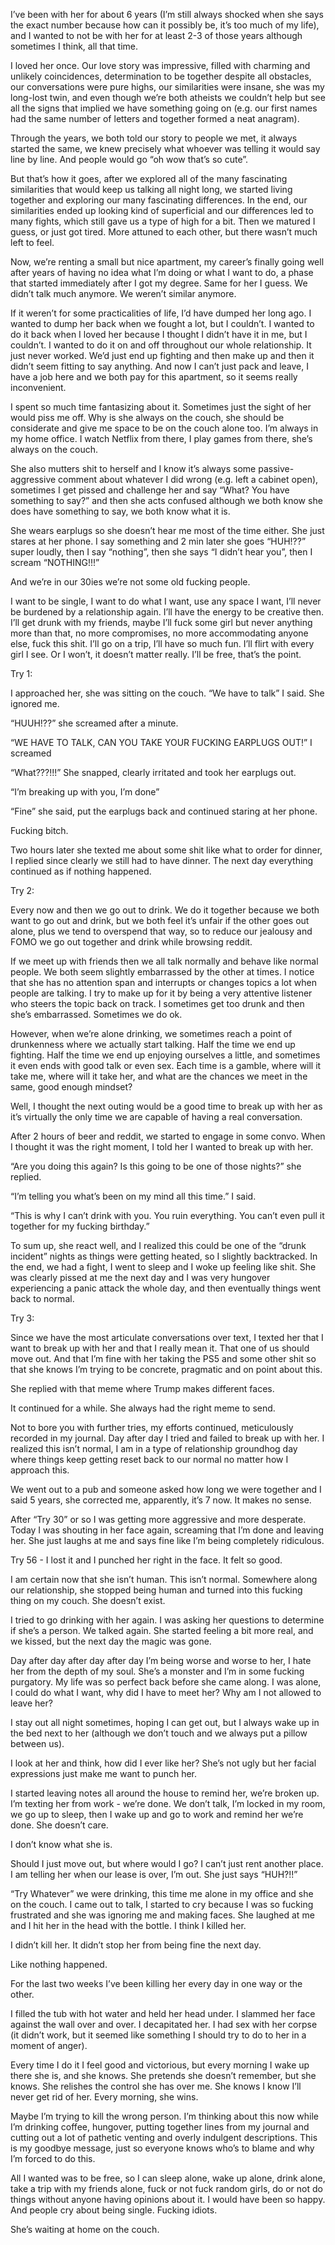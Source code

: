 I’ve been with her for about 6 years (I’m still always shocked when she says the exact number because how can it possibly be, it’s too much of my life), and I wanted to not be with her for at least 2-3 of those years although sometimes I think, all that time. 

I loved her once. Our love story was impressive, filled with charming and unlikely coincidences, determination to be together despite all obstacles, our conversations were pure highs, our similarities were insane, she was my long-lost twin, and even though we’re both atheists we couldn’t help but see all the signs that implied we have something going on (e.g. our first names had the same number of letters and together formed a neat anagram). 

Through the years, we both told our story to people we met, it always started the same, we knew precisely what whoever was telling it would say line by line. And people would go “oh wow that’s so cute”. 

But that’s how it goes, after we explored all of the many fascinating similarities that would keep us talking all night long, we started living together and exploring our many fascinating differences. In the end, our similarities ended up looking kind of superficial and our differences led to many fights, which still gave us a type of high for a bit. Then we matured I guess, or just got tired. More attuned to each other, but there wasn’t much left to feel. 

Now, we’re renting a small but nice apartment, my career’s finally going well after years of having no idea what I’m doing or what I want to do, a phase that started immediately after I got my degree. Same for her I guess. We didn’t talk much anymore. We weren’t similar anymore. 

If it weren’t for some practicalities of life, I’d have dumped her long ago. I wanted to dump her back when we fought a lot, but I couldn’t. I wanted to do it back when I loved her because I thought I didn’t have it in me, but I couldn’t. I wanted to do it on and off throughout our whole relationship. It just never worked. We’d just end up fighting and then make up and then it didn’t seem fitting to say anything. And now I can’t just pack and leave, I have a job here and we both pay for this apartment, so it seems really inconvenient. 

I spent so much time fantasizing about it. Sometimes just the sight of her would piss me off. Why is she always on the couch, she should be considerate and give me space to be on the couch alone too. I’m always in my home office. I watch Netflix from there, I play games from there, she’s always on the couch. 

She also mutters shit to herself and I know it’s always some passive-aggressive comment about whatever I did wrong (e.g. left a cabinet open), sometimes I get pissed and challenge her and say “What? You have something to say?” and then she acts confused although we both know she does have something to say, we both know what it is. 

She wears earplugs so she doesn’t hear me most of the time either. She just stares at her phone. I say something and 2 min later she goes “HUH!??” super loudly, then I say “nothing”, then she says “I didn’t hear you”, then I scream “NOTHING!!!” 

And we’re in our 30ies we’re not some old fucking people. 

I want to be single, I want to do what I want, use any space I want, I’ll never be burdened by a relationship again. I’ll have the energy to be creative then. I’ll get drunk with my friends, maybe I’ll fuck some girl but never anything more than that, no more compromises, no more accommodating anyone else, fuck this shit. I’ll go on a trip, I’ll have so much fun. I’ll flirt with every girl I see. Or I won’t, it doesn’t matter really. I’ll be free, that’s the point.

Try 1:

I approached her, she was sitting on the couch. “We have to talk” I said. She ignored me. 

“HUUH!??” she screamed after a minute. 

“WE HAVE TO TALK, CAN YOU TAKE YOUR FUCKING EARPLUGS OUT!” I screamed

“What???!!!” She snapped, clearly irritated and took her earplugs out. 

“I’m breaking up with you, I’m done”

“Fine” she said, put the earplugs back and continued staring at her phone. 

Fucking bitch. 

Two hours later she texted me about some shit like what to order for dinner, I replied since clearly we still had to have dinner. The next day everything continued as if nothing happened. 

Try 2:

Every now and then we go out to drink. We do it together because we both want to go out and drink, but we both feel it’s unfair if the other goes out alone, plus we tend to overspend that way, so to reduce our jealousy and FOMO we go out together and drink while browsing reddit. 

If we meet up with friends then we all talk normally and behave like normal people. We both seem slightly embarrassed by the other at times. I notice that she has no attention span and interrupts or changes topics a lot when people are talking. I try to make up for it by being a very attentive listener who steers the topic back on track. I sometimes get too drunk and then she’s embarrassed. Sometimes we do ok. 

However, when we’re alone drinking, we sometimes reach a point of drunkenness where we actually start talking. Half the time we end up fighting. Half the time we end up enjoying ourselves a little, and sometimes it even ends with good talk or even sex. Each time is a gamble, where will it take me, where will it take her, and what are the chances we meet in the same, good enough mindset? 

Well, I thought the next outing would be a good time to break up with her as it’s virtually the only time we are capable of having a real conversation. 

After 2 hours of beer and reddit, we started to engage in some convo. When I thought it was the right moment, I told her I wanted to break up with her. 

“Are you doing this again? Is this going to be one of those nights?” she replied. 

“I’m telling you what’s been on my mind all this time.” I said.

“This is why I can’t drink with you. You ruin everything. You can’t even pull it together for my fucking birthday.” 

To sum up, she react well, and I realized this could be one of the “drunk incident” nights as things were getting heated, so I slightly backtracked. In the end, we had a fight, I went to sleep and I woke up feeling like shit. She was clearly pissed at me the next day and I was very hungover experiencing a panic attack the whole day, and then eventually things went back to normal. 

Try 3:  

Since we have the most articulate conversations over text, I texted her that I want to break up with her and that I really mean it. That one of us should move out. And that I’m fine with her taking the PS5 and some other shit so that she knows I’m trying to be concrete, pragmatic and on point about this. 

She replied with that meme where Trump makes different faces. 

It continued for a while. She always had the right meme to send. 

Not to bore you with further tries, my efforts continued, meticulously recorded in my journal. Day after day I tried and failed to break up with her. I realized this isn’t normal, I am in a type of relationship groundhog day where things keep getting reset back to our normal no matter how I approach this.

We went out to a pub and someone asked how long we were together and I said 5 years, she corrected me, apparently, it’s 7 now. It makes no sense. 

After “Try 30” or so I was getting more aggressive and more desperate. Today I was shouting in her face again, screaming that I’m done and leaving her. She just laughs at me and says fine like I’m being completely ridiculous. 

Try 56 - I lost it and I punched her right in the face. It felt so good. 

I am certain now that she isn’t human. This isn’t normal. Somewhere along our relationship, she stopped being human and turned into this fucking thing on my couch. She doesn’t exist. 

I tried to go drinking with her again. I was asking her questions to determine if she’s a person. We talked again. She started feeling a bit more real, and we kissed, but the next day the magic was gone. 


Day after day after day after day I’m being worse and worse to her, I hate her from the depth of my soul. She’s a monster and I’m in some fucking purgatory. My life was so perfect back before she came along. I was alone, I could do what I want, why did I have to meet her? Why am I not allowed to leave her?

I stay out all night sometimes, hoping I can get out, but I always wake up in the bed next to her (although we don’t touch and we always put a pillow between us). 

I look at her and think, how did I ever like her? She’s not ugly but her facial expressions just make me want to punch her. 

I started leaving notes all around the house to remind her, we’re broken up. I’m texting her from work - we’re done. We don’t talk, I’m locked in my room, we go up to sleep, then I wake up and go to work and remind her we’re done. She doesn’t care. 

I don’t know what she is. 

Should I just move out, but where would I go? I can’t just rent another place. I am telling her when our lease is over, I’m out. She just says “HUH?!!”

“Try Whatever” we were drinking, this time me alone in my office and she on the couch. I came out to talk, I started to cry because I was so fucking frustrated and she was ignoring me and making faces. She laughed at me and I hit her in the head with the bottle. I think I killed her. 

I didn’t kill her. It didn’t stop her from being fine the next day. 

Like nothing happened. 

For the last two weeks I’ve been killing her every day in one way or the other. 

I filled the tub with hot water and held her head under. I slammed her face against the wall over and over. I decapitated her. I had sex with her corpse (it didn’t work, but it seemed like something I should try to do to her in a moment of anger). 

Every time I do it I feel good and victorious, but every morning I wake up there she is, and she knows. She pretends she doesn’t remember, but she knows. She relishes the control she has over me. She knows I know I’ll never get rid of her. Every morning, she wins. 

Maybe I’m trying to kill the wrong person. I’m thinking about this now while I’m drinking coffee, hungover, putting together lines from my journal and cutting out a lot of pathetic venting and overly indulgent descriptions. This is my goodbye message, just so everyone knows who’s to blame and why I’m forced to do this. 

All I wanted was to be free, so I can sleep alone, wake up alone, drink alone, take a trip with my friends alone, fuck or not fuck random girls, do or not do things without anyone having opinions about it. I would have been so happy. And people cry about being single. Fucking idiots. 

She’s waiting at home on the couch.